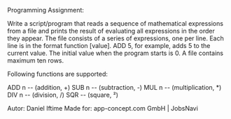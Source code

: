 Programming Assignment:

Write a script/program that reads a sequence of mathematical expressions from a file and prints the result of evaluating all expressions in the order they appear.
The file consists of a series of expressions, one per line.
Each line is in the format function [value]. ADD 5, for example, adds 5 to the current value. The initial value when the program starts is 0. A file contains maximum ten rows.

Following functions are supported:

ADD n -- (addition, +)
SUB n -- (subtraction, -)
MUL n -- (multiplication, *)
DIV n -- (division, /)
SQR -- (square, ²)


Autor:    Daniel Iftime
Made for: 
app-concept.com GmbH | JobsNavi
